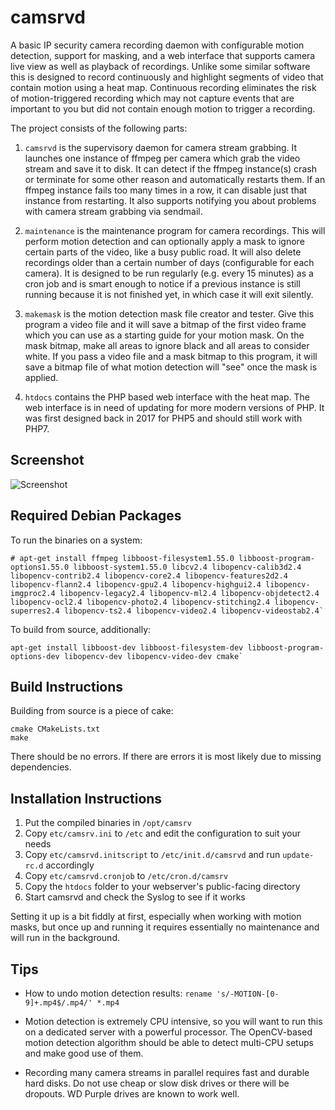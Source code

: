 # camsrvd

A basic IP security camera recording daemon with configurable motion detection, support for masking, and a web interface that supports camera live view as well as playback of recordings. Unlike some similar software this is designed to record continuously and highlight segments of video that contain motion using a heat map. Continuous recording eliminates the risk of motion-triggered recording which may not capture events that are important to you but did not contain enough motion to trigger a recording.

The project consists of the following parts:

1. `camsrvd` is the supervisory daemon for camera stream grabbing. It launches one instance of ffmpeg per camera which grab the video stream and save it to disk. It can detect if the ffmpeg instance(s) crash or terminate for some other reason and automatically restarts them. If an ffmpeg instance fails too many times in a row, it can disable just that instance from restarting. It also supports notifying you about problems with camera stream grabbing via sendmail.

2. `maintenance` is the maintenance program for camera recordings. This will perform motion detection and can optionally apply a mask to ignore certain parts of the video, like a busy public road. It will also delete recordings older than a certain number of days (configurable for each camera). It is designed to be run regularly (e.g. every 15 minutes) as a cron job and is smart enough to notice if a previous instance is still running because it is not finished yet, in which case it will exit silently.

3. `makemask` is the motion detection mask file creator and tester. Give this program a video file and it will save a bitmap of the first video frame which you can use as a starting guide for your motion mask. On the mask bitmap, make all areas to ignore black and all areas to consider white. If you pass a video file and a mask bitmap to this program, it will save a bitmap file of what motion detection will "see" once the mask is applied.

4. `htdocs` contains the PHP based web interface with the heat map. The web interface is in need of updating for more modern versions of PHP. It was first designed back in 2017 for PHP5 and should still work with PHP7.

Screenshot
----------
![Screenshot](https://i.imgur.com/zgAwLmu.png)

Required Debian Packages
------------------------

To run the binaries on a system:

```
# apt-get install ffmpeg libboost-filesystem1.55.0 libboost-program-options1.55.0 libboost-system1.55.0 libcv2.4 libopencv-calib3d2.4 libopencv-contrib2.4 libopencv-core2.4 libopencv-features2d2.4 libopencv-flann2.4 libopencv-gpu2.4 libopencv-highgui2.4 libopencv-imgproc2.4 libopencv-legacy2.4 libopencv-ml2.4 libopencv-objdetect2.4 libopencv-ocl2.4 libopencv-photo2.4 libopencv-stitching2.4 libopencv-superres2.4 libopencv-ts2.4 libopencv-video2.4 libopencv-videostab2.4`
```

To build from source, additionally:

```
apt-get install libboost-dev libboost-filesystem-dev libboost-program-options-dev libopencv-dev libopencv-video-dev cmake`
```

Build Instructions
------------------
Building from source is a piece of cake:

```
cmake CMakeLists.txt
make
```

There should be no errors. If there are errors it is most likely due to missing dependencies.

Installation Instructions
-------------------------

1. Put the compiled binaries in `/opt/camsrv`
1. Copy `etc/camsrv.ini` to `/etc` and edit the configuration to suit your needs
1. Copy `etc/camsrvd.initscript` to `/etc/init.d/camsrvd` and run `update-rc.d` accordingly
1. Copy `etc/camsrvd.cronjob` to `/etc/cron.d/camsrv`
1. Copy the `htdocs` folder to your webserver's public-facing directory
1. Start camsrvd and check the Syslog to see if it works

Setting it up is a bit fiddly at first, especially when working with motion masks, but once up and running it requires essentially no maintenance and will run in the background.

Tips
----
* How to undo motion detection results: `rename 's/-MOTION-[0-9]+.mp4$/.mp4/' *.mp4`

* Motion detection is extremely CPU intensive, so you will want to run this on a dedicated server with a powerful processor. The OpenCV-based motion detection algorithm should be able to detect multi-CPU setups and make good use of them.

* Recording many camera streams in parallel requires fast and durable hard disks. Do not use cheap or slow disk drives or there will be dropouts. WD Purple drives are known to work well.
